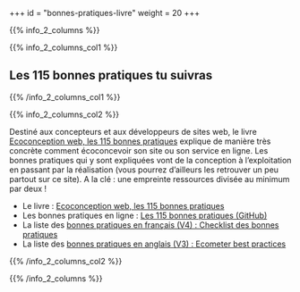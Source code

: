 +++
id = "bonnes-pratiques-livre"
weight = 20
+++

{{% info_2_columns %}}

{{% info_2_columns_col1 %}}

## Les 115 bonnes pratiques tu suivras

{{% /info_2_columns_col1 %}}

{{% info_2_columns_col2 %}}

Destiné aux concepteurs et aux développeurs de sites web, le livre
[Ecoconception web, les 115 bonnes pratiques](https://ecoconceptionweb.com/) explique de manière très concrète comment
écoconcevoir son site ou son service en ligne. Les bonnes pratiques qui y sont expliquées vont de la conception à
l’exploitation en passant par la réalisation (vous pourrez d’ailleurs les retrouver un peu partout sur ce site). A la
clé : une empreinte ressources divisée au minimum par deux !

- Le livre : [Ecoconception web, les 115 bonnes pratiques](https://ecoconceptionweb.com/)
- Les bonnes pratiques en ligne : [Les 115 bonnes pratiques (GitHub)](https://github.com/cnumr/best-practices#les-115-bonnes-pratiques)
- La liste des
  [bonnes pratiques en français (V4) : Checklist des bonnes pratiques](https://collectif.greenit.fr/ecoconception-web/)
- La liste des [bonnes pratiques en anglais (V3) : Ecometer best practices](http://www.ecometer.org/rules/)

{{% /info_2_columns_col2 %}}

{{% /info_2_columns %}}
